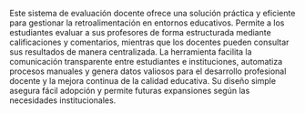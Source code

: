 Este sistema de evaluación docente ofrece una solución práctica y eficiente para gestionar la retroalimentación en entornos educativos. Permite a los estudiantes evaluar a sus profesores de forma estructurada mediante calificaciones y comentarios, mientras que los docentes pueden consultar sus resultados de manera centralizada.
La herramienta facilita la comunicación transparente entre estudiantes e instituciones, automatiza procesos manuales y genera datos valiosos para el desarrollo profesional docente y la mejora continua de la calidad educativa. Su diseño simple asegura fácil adopción y permite futuras expansiones según las necesidades institucionales.
